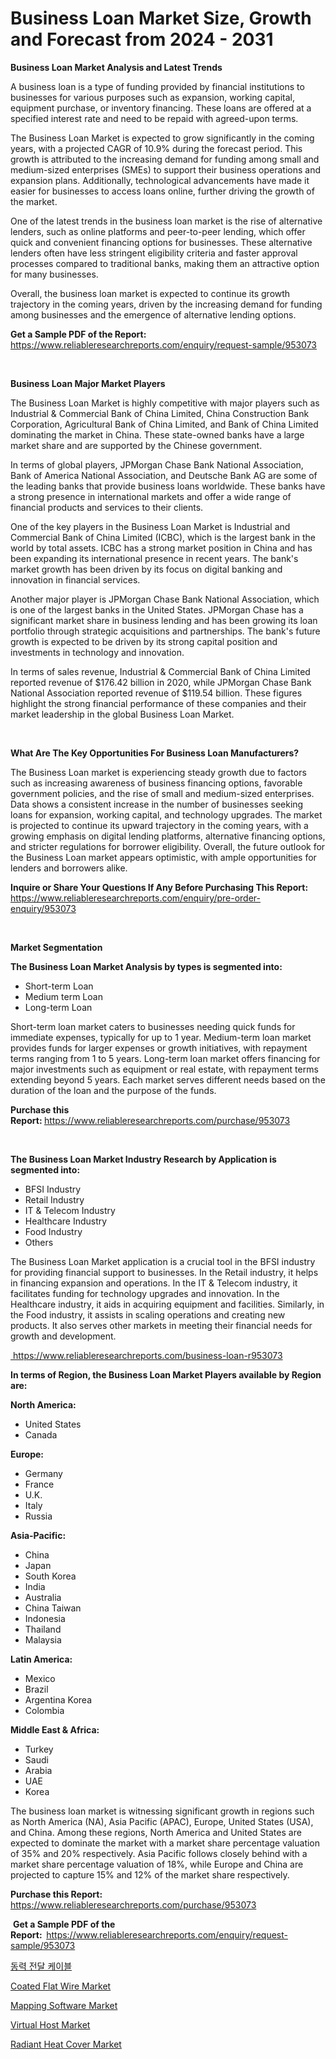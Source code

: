 <p><h1>Business Loan Market Size, Growth and Forecast from 2024 - 2031</h1></p><p><strong>Business Loan Market Analysis and Latest Trends</strong></p>
<p><p>A business loan is a type of funding provided by financial institutions to businesses for various purposes such as expansion, working capital, equipment purchase, or inventory financing. These loans are offered at a specified interest rate and need to be repaid with agreed-upon terms.</p><p>The Business Loan Market is expected to grow significantly in the coming years, with a projected CAGR of 10.9% during the forecast period. This growth is attributed to the increasing demand for funding among small and medium-sized enterprises (SMEs) to support their business operations and expansion plans. Additionally, technological advancements have made it easier for businesses to access loans online, further driving the growth of the market.</p><p>One of the latest trends in the business loan market is the rise of alternative lenders, such as online platforms and peer-to-peer lending, which offer quick and convenient financing options for businesses. These alternative lenders often have less stringent eligibility criteria and faster approval processes compared to traditional banks, making them an attractive option for many businesses.</p><p>Overall, the business loan market is expected to continue its growth trajectory in the coming years, driven by the increasing demand for funding among businesses and the emergence of alternative lending options.</p></p>
<p><strong>Get a Sample PDF of the Report:&nbsp;</strong> <a href="https://www.reliableresearchreports.com/enquiry/request-sample/953073">https://www.reliableresearchreports.com/enquiry/request-sample/953073</a></p>
<p>&nbsp;</p>
<p><strong>Business Loan Major Market Players</strong></p>
<p><p>The Business Loan Market is highly competitive with major players such as Industrial & Commercial Bank of China Limited, China Construction Bank Corporation, Agricultural Bank of China Limited, and Bank of China Limited dominating the market in China. These state-owned banks have a large market share and are supported by the Chinese government.</p><p>In terms of global players, JPMorgan Chase Bank National Association, Bank of America National Association, and Deutsche Bank AG are some of the leading banks that provide business loans worldwide. These banks have a strong presence in international markets and offer a wide range of financial products and services to their clients.</p><p>One of the key players in the Business Loan Market is Industrial and Commercial Bank of China Limited (ICBC), which is the largest bank in the world by total assets. ICBC has a strong market position in China and has been expanding its international presence in recent years. The bank's market growth has been driven by its focus on digital banking and innovation in financial services.</p><p>Another major player is JPMorgan Chase Bank National Association, which is one of the largest banks in the United States. JPMorgan Chase has a significant market share in business lending and has been growing its loan portfolio through strategic acquisitions and partnerships. The bank's future growth is expected to be driven by its strong capital position and investments in technology and innovation.</p><p>In terms of sales revenue, Industrial & Commercial Bank of China Limited reported revenue of $176.42 billion in 2020, while JPMorgan Chase Bank National Association reported revenue of $119.54 billion. These figures highlight the strong financial performance of these companies and their market leadership in the global Business Loan Market.</p></p>
<p>&nbsp;</p>
<p><strong>What Are The Key Opportunities For Business Loan Manufacturers?</strong></p>
<p><p>The Business Loan market is experiencing steady growth due to factors such as increasing awareness of business financing options, favorable government policies, and the rise of small and medium-sized enterprises. Data shows a consistent increase in the number of businesses seeking loans for expansion, working capital, and technology upgrades. The market is projected to continue its upward trajectory in the coming years, with a growing emphasis on digital lending platforms, alternative financing options, and stricter regulations for borrower eligibility. Overall, the future outlook for the Business Loan market appears optimistic, with ample opportunities for lenders and borrowers alike.</p></p>
<p><strong>Inquire or Share Your Questions If Any Before Purchasing This Report:</strong> <a href="https://www.reliableresearchreports.com/enquiry/pre-order-enquiry/953073">https://www.reliableresearchreports.com/enquiry/pre-order-enquiry/953073</a></p>
<p>&nbsp;</p>
<p><strong>Market Segmentation</strong></p>
<p><strong>The Business Loan Market Analysis by types is segmented into:</strong></p>
<p><ul><li>Short-term Loan</li><li>Medium term Loan</li><li>Long-term Loan</li></ul></p>
<p><p>Short-term loan market caters to businesses needing quick funds for immediate expenses, typically for up to 1 year. Medium-term loan market provides funds for larger expenses or growth initiatives, with repayment terms ranging from 1 to 5 years. Long-term loan market offers financing for major investments such as equipment or real estate, with repayment terms extending beyond 5 years. Each market serves different needs based on the duration of the loan and the purpose of the funds.</p></p>
<p><strong>Purchase this Report:&nbsp;</strong><a href="https://www.reliableresearchreports.com/purchase/953073">https://www.reliableresearchreports.com/purchase/953073</a></p>
<p>&nbsp;</p>
<p><strong>The Business Loan Market Industry Research by Application is segmented into:</strong></p>
<p><ul><li>BFSI Industry</li><li>Retail Industry</li><li>IT & Telecom Industry</li><li>Healthcare Industry</li><li>Food Industry</li><li>Others</li></ul></p>
<p><p>The Business Loan Market application is a crucial tool in the BFSI industry for providing financial support to businesses. In the Retail industry, it helps in financing expansion and operations. In the IT & Telecom industry, it facilitates funding for technology upgrades and innovation. In the Healthcare industry, it aids in acquiring equipment and facilities. Similarly, in the Food industry, it assists in scaling operations and creating new products. It also serves other markets in meeting their financial needs for growth and development.</p></p>
<p><a href="https://www.reliableresearchreports.com/business-loan-r953073">&nbsp;https://www.reliableresearchreports.com/business-loan-r953073</a></p>
<p><strong>In terms of Region, the Business Loan Market Players available by Region are:</strong></p>
<p>
    <p> <strong> North America: </strong>
        <ul>
            <li>United States</li>
            <li>Canada</li>
        </ul>
        </p> 
    <p> <strong> Europe: </strong>
        <ul>
            <li>Germany</li>
            <li>France</li>
            <li>U.K.</li>
            <li>Italy</li>
            <li>Russia</li>
        </ul>
        </p> 
    <p> <strong> Asia-Pacific: </strong>
        <ul>
            <li>China</li>
            <li>Japan</li>
            <li>South Korea</li>
            <li>India</li>
            <li>Australia</li>
            <li>China Taiwan</li>
            <li>Indonesia</li>
            <li>Thailand</li>
            <li>Malaysia</li>
        </ul>
        </p> 
    <p> <strong> Latin America: </strong>
        <ul>
            <li>Mexico</li>
            <li>Brazil</li>
            <li>Argentina Korea</li>
            <li>Colombia</li>
        </ul>
        </p> 
    <p> <strong> Middle East & Africa: </strong>
        <ul>
            <li>Turkey</li>
            <li>Saudi</li>
            <li>Arabia</li>
            <li>UAE</li>
            <li>Korea</li>
        </ul>
    </p>
    </p>
<p><p>The business loan market is witnessing significant growth in regions such as North America (NA), Asia Pacific (APAC), Europe, United States (USA), and China. Among these regions, North America and United States are expected to dominate the market with a market share percentage valuation of 35% and 20% respectively. Asia Pacific follows closely behind with a market share percentage valuation of 18%, while Europe and China are projected to capture 15% and 12% of the market share respectively.</p></p>
<p><strong>Purchase this Report: </strong><a href="https://www.reliableresearchreports.com/purchase/953073">https://www.reliableresearchreports.com/purchase/953073</a></p>
<p>&nbsp;<strong>Get a Sample PDF of the Report:&nbsp;&nbsp;</strong><a href="https://www.reliableresearchreports.com/enquiry/request-sample/953073">https://www.reliableresearchreports.com/enquiry/request-sample/953073</a></p>
<p><strong></strong></p>
<p><p><a href="https://github.com/chupp85/Market-Research-Report-List-1/blob/main/196264851375.md">동력 전달 케이블</a></p><p><a href="https://www.linkedin.com/pulse/coated-flat-wire-market-offer-valuable-insights-size-share-trends-mu3qf?trackingId=gR3TNeTOdYJBn9Vriz7fXg%3D%3D">Coated Flat Wire Market</a></p><p><a href="https://github.com/nathandecarvalho/Market-Research-Report-List-3/blob/main/mapping-software-market.md">Mapping Software Market</a></p><p><a href="https://github.com/kosella/Market-Research-Report-List-3/blob/main/virtual-host-market.md">Virtual Host Market</a></p><p><a href="https://www.linkedin.com/pulse/global-radiant-heat-cover-market-types-applications-major-players-hyrtf?trackingId=wZG7o%2Fbnndfvi%2BnXr2qBfQ%3D%3D">Radiant Heat Cover Market</a></p></p>